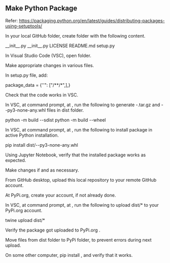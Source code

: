 ## Make Python Package

Refer: https://packaging.python.org/en/latest/guides/distributing-packages-using-setuptools/

In your local GitHub folder, create <packagetopfolder> folder with the following content.

  <packagetopfolder>
    <packagesubfolder>
      __init__.py
      <otherreferencedfiles>
      <staticfilesfolder>
        __init__.py
        <staticfiles>
    LICENSE
    README.md
    setup.py
    <build>
    <dist>
    <pypi>

In Visual Studio Code (VSC), open <packagetopfolder> folder.

Make appropriate changes in various files.

In setup.py file, add:

package_data = {'<packagesubfolder>'": ["<somestatics>/**/*",],}

Check that the code works in VSC.

In VSC, at command prompt, at <packagetopfolder>, run the following to generate <packagesubfolder>-<versionnumber>.tar.gz and <packagesubfolder>-<versionnumber>-py3-none-any.whl files in dist folder.

python -m build --sdist
python -m build --wheel

In VSC, at command prompt, at <packagetopfolder>, run the following to install <packagesubfolder> package in active Python installation.

pip install dist/<packagesubfolder>-<versionnumber>-py3-none-any.whl

Using Jupyter Notebook, verify that the installed package works as expected.

Make changes if and as necessary.

From GitHub desktop, upload this local repository to your remote GitHub account.

At PyPi.org, create your account, if not already done.

In VSC, at command prompt, at <packagetopfolder>, run the following to upload dist/\* to your PyPi.org account.

twine upload dist/\*

Verify the package got uploaded to PyPi.org .

Move files from dist folder to PyPi folder, to prevent errors during next upload.

On some other computer, pip install <packagesubfolder>, and verify that it works.
